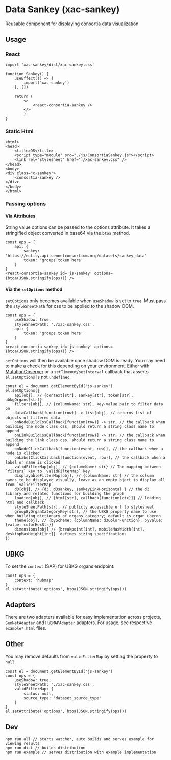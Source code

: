 # Data Sankey (xac-sankey)
Reusable component for displaying consortia data visualization

## Usage
### React
```
import 'xac-sankey/dist/xac-sankey.css'

function Sankey() {
    useEffect(() => {
        import('xac-sankey')
    }, [])

    return (
        <>
            <react-consortia-sankey />
        </>
        )
}
```

### Static Html
```
<html>
<head>
    <title>DS</title>
    <script type="module" src="./js/ConsortiaSankey.js"></script>
    <link rel="stylesheet" href="./xac-sankey.css" />
</head>
<body>
<div class="c-sankey">
    <consortia-sankey />
</div>
</body>
</html>
```

### Passing options
#### Via Attributes
String value options can be passed to the options attribute. It takes a stringified object converted in base64 via the `btoa` method.
```
const ops = {
    api: {
        sankey: 'https://entity.api.sennetconsortium.org/datasets/sankey_data'
        token: 'groups token here'
    }
}
<react-consortia-sankey id='js-sankey' options={btoa(JSON.stringify(ops))} />
```

#### Via the `setOptions` method
`setOptions` only becomes available when `useShadow` is set to `true`. Must pass the `styleSheetPath` for css to be applied to the shadow DOM.

```
const ops = {
    useShadow: true,
    styleSheetPath: './xac-sankey.css',
    api: {
        token: 'groups token here'
    }
}
<react-consortia-sankey id='js-sankey' options={btoa(JSON.stringify(ops))} />
```

`setOptions` will then be available once shadow DOM is ready. You may need to make a check for this depending on your environment. Either with [MutationObserver](https://developer.mozilla.org/en-US/docs/Web/API/MutationObserver) or a `setTimeout`/`setInterval` callback that asserts `el.setOptions` is not `undefined`.
```
const el = document.getElementById('js-sankey')
el.setOptions({
    api[obj], // {context[str], sankey[str], token[str], ubkgOrgans[str]}
    filters[obj], // {columnName: str}, key-value pair to filter data on
    dataCallback[function(row)] -> list[obj], // returns list of objects of filtered data
    onNodeBuildCssCallback[function(row)] -> str, // the callback when building the node class css, should return a string class name to append
    onLinkBuildCssCallback[function(row)] -> str, // the callback when building the link class css, should return a string class name to append
    onNodeClickCallback[function(event, row)], // the callback when a node is clicked
    onLabelClickCallback[function(event, row)], // the callback when a label or name is clicked
    validFilterMap[obj], // {columnName: str} // The mapping between `filters` key to `validFilterMap` key
    displayableFilterMap[obj], // {columnName: str} // the column names to be displayed visually, leave as an empty bject to display all from `validFilterMap`
    d3[obj], // {d3, d3sankey, sankeyLinkHorizontal } // the d3 library and related functions for building the graph
    loading[obj], // {html[str], callback[function(ctx)]} // loading html and callback
    styleSheetPath[str], // publicly accessible url to stylesheet
    groupByOrganCategoryKey[str], // the UBKG property name to use when building dictionary of organs category; default is organ_uberon
    theme[obj], // {byScheme: {columnName: d3ColorFunction}, byValue: {value: colorHexStr}}
    dimensions[obj] // {breakpoint[int], mobileMaxWidth[int], desktopMaxHeight[int]}  defines sizing specifications
})

```

## UBKG
To set the `context` (SAP) for UBKG organs endpoint:
```
const ops = {
    context: 'hubmap'
}
el.setAttribute('options', btoa(JSON.stringify(ops)))
```
## Adapters
There are two adapters available for easy implementation across projects, `SenNetAdapter` and `HuBMAPAdapter` adapters. For usage, see respective `example*.html` files.
## Other
You may remove defaults from `validFilterMap` by setting the property to `null`.
```
const el = document.getElementById('js-sankey')
const ops = {
    useShadow: true,
    styleSheetPath: './xac-sankey.css',
    validFilterMap: {
        status: null,
        source_type: 'dataset_source_type'
    }
}
el.setAttribute('options', btoa(JSON.stringify(ops)))
```

## Dev
```
npm run all // starts watcher, auto builds and serves example for viewing results
npm run dist // builds distribution
npm run example // serves distribution with example implementation
```